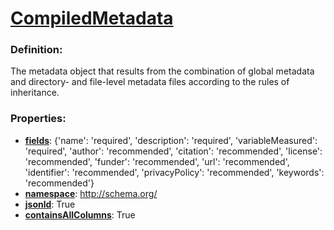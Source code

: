 # [CompiledMetadata](/en/latest/reference/schema/objects/files/CompiledMetadata "The metadata object that results from the combination of global metadata and directory- and file-level metadata files according to the rules of inheritance.")

### Definition:

The metadata object that results from the combination of global metadata and directory- and file-level metadata files according to the rules of inheritance.

### Properties:

- [**fields**](/en/latest/reference/schema/meta/defs/fields "Set of key/value pairs defining the fields that are expected to occur in a given file object, and whether they are required or recommended."): {'name': 'required', 'description': 'required', 'variableMeasured': 'required', 'author': 'recommended', 'citation': 'recommended', 'license': 'recommended', 'funder': 'recommended', 'url': 'recommended', 'identifier': 'recommended', 'privacyPolicy': 'recommended', 'keywords': 'recommended'}
- [**namespace**](/en/latest/reference/schema/meta/defs/namespace "URL identifying the required namespace to be used for required fields in the file object. Namespaces are web prefixes that point to ontologies which contain definitions of semantic vocabularies."): http://schema.org/
- [**jsonld**](/en/latest/reference/schema/meta/defs/jsonld "Indicator for whether the given file object is required to be a valid JSON-LD object."): True
- [**containsAllColumns**](/en/latest/reference/schema/meta/defs/containsAllColumns "The metadata object, after all inherited sidecars are accounted for, must contain a 'variableMeasured' property listing at least all of the column headers found in the datafile at hand."): True